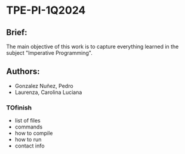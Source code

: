 # TPE-PI-1Q2024

## Brief:

The main objective of this work is to capture everything learned in the subject "Imperative Programming". 

## Authors:

- Gonzalez Nuñez, Pedro
- Laurenza, Carolina Luciana 


### TOfinish 

 - list of files 
 - commands
 - how to compile
 - how to run
 - contact info